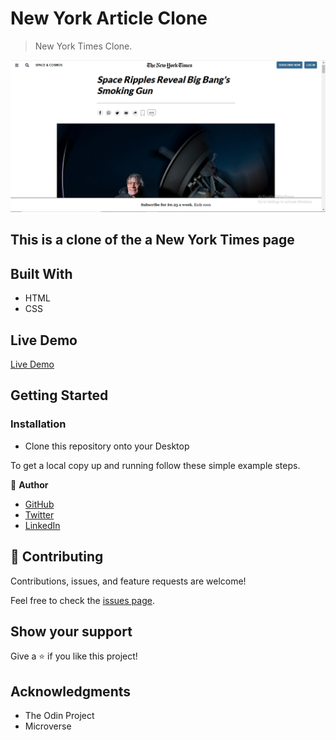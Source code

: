 # New York Article Clone

> New York Times Clone.

![screenshot](./images/cross-section-nyt.jpg)

## This is a clone of the a New York Times page

## Built With

- HTML
- CSS

## Live Demo

[Live Demo](https://tedlivist.github.io/nytarticle/)

## Getting Started

### Installation

- Clone this repository onto your Desktop


To get a local copy up and running follow these simple example steps.

👤 **Author**

- [GitHub](https://github.com/TedLivist)
- [Twitter](https://twitter.com/iamxted)
- [LinkedIn](https://linkedin.com/in/tememandu)

## 🤝 Contributing

Contributions, issues, and feature requests are welcome!

Feel free to check the [issues page](issues/).

## Show your support

Give a ⭐️ if you like this project!

## Acknowledgments

- The Odin Project
- Microverse